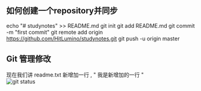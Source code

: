 ## 如何创建一个repository并同步
echo "# studynotes" >> README.md
git init
git add README.md
git commit -m "first commit"
git remote add origin https://github.com/HitLumino/studynotes.git
git push -u origin master 

## Git 管理修改
现在我们讲 readme.txt 新增加一行 ,  " 我是新增加的一行  "   
![git status]("./picture_source/github1.png")
